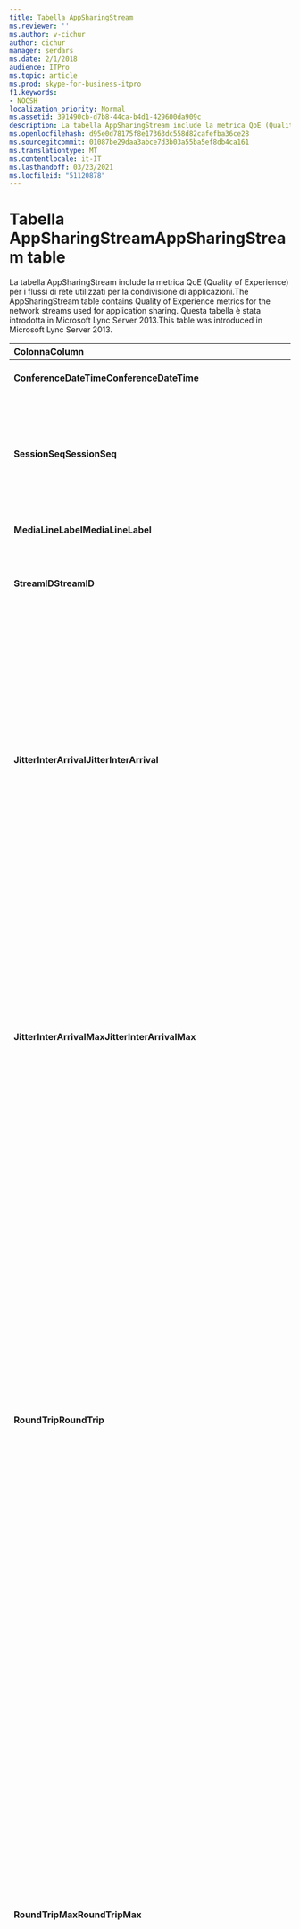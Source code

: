 ```yaml
---
title: Tabella AppSharingStream
ms.reviewer: ''
ms.author: v-cichur
author: cichur
manager: serdars
ms.date: 2/1/2018
audience: ITPro
ms.topic: article
ms.prod: skype-for-business-itpro
f1.keywords:
- NOCSH
localization_priority: Normal
ms.assetid: 391490cb-d7b8-44ca-b4d1-429600da909c
description: La tabella AppSharingStream include la metrica QoE (Quality of Experience) per i flussi di rete utilizzati per la condivisione di applicazioni. Questa tabella è stata introdotta in Microsoft Lync Server 2013.
ms.openlocfilehash: d95e0d78175f8e17363dc558d82cafefba36ce28
ms.sourcegitcommit: 01087be29daa3abce7d3b03a55ba5ef8db4ca161
ms.translationtype: MT
ms.contentlocale: it-IT
ms.lasthandoff: 03/23/2021
ms.locfileid: "51120878"
---
```

# <a name="appsharingstream-table"></a><span data-ttu-id="2c708-104">Tabella AppSharingStream</span><span class="sxs-lookup"><span data-stu-id="2c708-104">AppSharingStream table</span></span>
 
<span data-ttu-id="2c708-105">La tabella AppSharingStream include la metrica QoE (Quality of Experience) per i flussi di rete utilizzati per la condivisione di applicazioni.</span><span class="sxs-lookup"><span data-stu-id="2c708-105">The AppSharingStream table contains Quality of Experience metrics for the network streams used for application sharing.</span></span> <span data-ttu-id="2c708-106">Questa tabella è stata introdotta in Microsoft Lync Server 2013.</span><span class="sxs-lookup"><span data-stu-id="2c708-106">This table was introduced in Microsoft Lync Server 2013.</span></span>
  
|<span data-ttu-id="2c708-107">**Colonna**</span><span class="sxs-lookup"><span data-stu-id="2c708-107">**Column**</span></span>|<span data-ttu-id="2c708-108">**Tipo di dati**</span><span class="sxs-lookup"><span data-stu-id="2c708-108">**Data Type**</span></span>|<span data-ttu-id="2c708-109">**Chiave/indice**</span><span class="sxs-lookup"><span data-stu-id="2c708-109">**Key/Index**</span></span>|<span data-ttu-id="2c708-110">**Dettagli**</span><span class="sxs-lookup"><span data-stu-id="2c708-110">**Details**</span></span>|
|:-----|:-----|:-----|:-----|
|<span data-ttu-id="2c708-111">**ConferenceDateTime**</span><span class="sxs-lookup"><span data-stu-id="2c708-111">**ConferenceDateTime**</span></span> <br/> |<span data-ttu-id="2c708-112">dateTime</span><span class="sxs-lookup"><span data-stu-id="2c708-112">dateTime</span></span>  <br/> |<span data-ttu-id="2c708-113">Primaria/o, esterna/o</span><span class="sxs-lookup"><span data-stu-id="2c708-113">Primary, Foreign</span></span>  <br/> |<span data-ttu-id="2c708-114">Data e ora di avvio della sessione.</span><span class="sxs-lookup"><span data-stu-id="2c708-114">Date and time that the session started.</span></span>  <br/> |
|<span data-ttu-id="2c708-115">**SessionSeq**</span><span class="sxs-lookup"><span data-stu-id="2c708-115">**SessionSeq**</span></span> <br/> |<span data-ttu-id="2c708-116">int</span><span class="sxs-lookup"><span data-stu-id="2c708-116">int</span></span>  <br/> |<span data-ttu-id="2c708-117">Primaria/o, esterna/o</span><span class="sxs-lookup"><span data-stu-id="2c708-117">Primary, Foreign</span></span>  <br/> |<span data-ttu-id="2c708-118">Identificatore sequenziale utilizzato per distinguere tra loro sessioni avviate nella stessa data alla stessa ora.</span><span class="sxs-lookup"><span data-stu-id="2c708-118">Sequential identifier used to distinguish between sessions that started on the same date and at the same time.</span></span>  <br/> |
|<span data-ttu-id="2c708-119">**MediaLineLabel**</span><span class="sxs-lookup"><span data-stu-id="2c708-119">**MediaLineLabel**</span></span> <br/> |<span data-ttu-id="2c708-120">tinyint</span><span class="sxs-lookup"><span data-stu-id="2c708-120">tinyint</span></span>  <br/> |<span data-ttu-id="2c708-121">Primaria, esterna</span><span class="sxs-lookup"><span data-stu-id="2c708-121">Primary, Foreign</span></span>  <br/> | <span data-ttu-id="2c708-122">Vedi [MediaLine Table.](./medialine-0.md)</span><span class="sxs-lookup"><span data-stu-id="2c708-122">See [MediaLine Table](./medialine-0.md).</span></span> <br/> |
|<span data-ttu-id="2c708-123">**StreamID**</span><span class="sxs-lookup"><span data-stu-id="2c708-123">**StreamID**</span></span> <br/> |<span data-ttu-id="2c708-124">int</span><span class="sxs-lookup"><span data-stu-id="2c708-124">int</span></span>  <br/> |<span data-ttu-id="2c708-125">Principale</span><span class="sxs-lookup"><span data-stu-id="2c708-125">Primary</span></span>  <br/> |<span data-ttu-id="2c708-126">Identificatore univoco del flusso di condivisione di applicazioni.</span><span class="sxs-lookup"><span data-stu-id="2c708-126">Unique identifier of the application sharing stream.</span></span>  <br/> |
|<span data-ttu-id="2c708-127">**JitterInterArrival**</span><span class="sxs-lookup"><span data-stu-id="2c708-127">**JitterInterArrival**</span></span> <br/> |<span data-ttu-id="2c708-128">int</span><span class="sxs-lookup"><span data-stu-id="2c708-128">int</span></span>  <br/> ||<span data-ttu-id="2c708-p103">Instabilità media rilevata tra gli arrivi dei pacchetti RTP (Real-Time Transport Protocol). L'instabilità è un indice della qualità di una chiamata. Valori di instabilità elevati sono generalmente dovuti a congestione o overload di un server di contenuti multimediali e comportano distorsione o perdita di audio.</span><span class="sxs-lookup"><span data-stu-id="2c708-p103">Average jitter detected between RTP packet arrivals. (Jitter is a measure of the "shakiness" of a call.) High jitter values are typically caused by congestion or an overloaded media server, and result in distorted or lost audio.</span></span>  <br/> |
|<span data-ttu-id="2c708-131">**JitterInterArrivalMax**</span><span class="sxs-lookup"><span data-stu-id="2c708-131">**JitterInterArrivalMax**</span></span> <br/> |<span data-ttu-id="2c708-132">int</span><span class="sxs-lookup"><span data-stu-id="2c708-132">int</span></span>  <br/> ||<span data-ttu-id="2c708-p104">Instabilità massima rilevata tra gli arrivi dei pacchetti RTP (l'instabilità è un indice della qualità di una chiamata). Valori di instabilità elevati sono generalmente dovuti a congestione o overload di un server di contenuti multimediali e comportano distorsione o perdita di audio.</span><span class="sxs-lookup"><span data-stu-id="2c708-p104">Maximum jitter detected between RTP packet arrivals. (Jitter is a measure of the "shakiness" of a call.) High jitter values are typically caused by congestion or an overloaded media server, and result in distorted or lost audio.</span></span>  <br/> |
|<span data-ttu-id="2c708-135">**RoundTrip**</span><span class="sxs-lookup"><span data-stu-id="2c708-135">**RoundTrip**</span></span> <br/> |<span data-ttu-id="2c708-136">int</span><span class="sxs-lookup"><span data-stu-id="2c708-136">int</span></span>  <br/> ||<span data-ttu-id="2c708-p105">Quantità media di tempo (in millisecondi) necessaria per il trasferimento di andata e ritorno di un pacchetto RTP da un endpoint all'altro. Un tempo di roundtrip di 200 millisecondi o inferiore viene considerato di qualità accettabile.</span><span class="sxs-lookup"><span data-stu-id="2c708-p105">Average amount of (in milliseconds) required for a Real-Time Transport Protocol packet to travel to another endpoint and then back. Round-trip times of 200 milliseconds or less are considered of acceptable quality.</span></span>  <br/> <span data-ttu-id="2c708-p106">Valori di tempo di roundtrip elevati possono essere dovuti a routing delle chiamate internazionali, errata configurazione del routing o overload di un server di contenuti multimediali e comportano difficoltà nelle conversazioni audio bidirezionali in tempo reale.</span><span class="sxs-lookup"><span data-stu-id="2c708-p106">High round-trip values can be caused by international call routing; a routing misconfiguration; or an overloaded media server. High round-trip times result in difficulties with two-way, real-time audio conversations.</span></span>  <br/> |
|<span data-ttu-id="2c708-141">**RoundTripMax**</span><span class="sxs-lookup"><span data-stu-id="2c708-141">**RoundTripMax**</span></span> <br/> |<span data-ttu-id="2c708-142">int</span><span class="sxs-lookup"><span data-stu-id="2c708-142">int</span></span>  <br/> ||<span data-ttu-id="2c708-p107">Quantità massima di tempo (in millisecondi) necessaria per il trasferimento di andata e ritorno di un pacchetto RTP da un endpoint all'altro. Un tempo di roundtrip di 200 millisecondi o inferiore viene considerato di qualità accettabile.</span><span class="sxs-lookup"><span data-stu-id="2c708-p107">Maximum amount of (in milliseconds) required for a Real-Time Transport Protocol packet to travel to another endpoint and then back. Round-trip times of 200 milliseconds or less are considered of acceptable quality.</span></span>  <br/> <span data-ttu-id="2c708-p108">Valori di tempo di roundtrip elevati possono essere dovuti a routing delle chiamate internazionali, errata configurazione del routing o overload di un server di contenuti multimediali e comportano difficoltà nelle conversazioni audio bidirezionali in tempo reale.</span><span class="sxs-lookup"><span data-stu-id="2c708-p108">High round-trip values can be caused by international call routing; a routing misconfiguration; or an overloaded media server. High round-trip times result in difficulties with two-way, real-time audio conversations.</span></span>  <br/> |
|<span data-ttu-id="2c708-147">**PacketLossRate**</span><span class="sxs-lookup"><span data-stu-id="2c708-147">**PacketLossRate**</span></span> <br/> |<span data-ttu-id="2c708-148">float</span><span class="sxs-lookup"><span data-stu-id="2c708-148">float</span></span>  <br/> ||<span data-ttu-id="2c708-p109">Frequenza media di perdita di pacchetti RTP. La perdita di pacchetti si verifica quando i pacchetti RTP, ovvero un protocollo utilizzato per la trasmissione di audio e video su Internet, non raggiungono la destinazione. Valori di perdita elevati sono generalmente dovuti a congestione, larghezza di banda insufficiente, congestione/interferenze wireless o overload di un server di contenuti multimediali e comportano distorsione o perdita di audio.</span><span class="sxs-lookup"><span data-stu-id="2c708-p109">Average rate of Real-Time Transport Protocol (RTP) packet loss. (Packet loss occurs when RTP packets, a protocol used for transmitting audio and video across the Internet, failed to reach their destination.) High loss rates are generally caused by congestion; lack of bandwidth; wireless congestion or interference; or an overloaded media server. Packet loss typically results in distorted or lost audio.</span></span>  <br/> |
|<span data-ttu-id="2c708-152">**PacketLossRateMax**</span><span class="sxs-lookup"><span data-stu-id="2c708-152">**PacketLossRateMax**</span></span> <br/> |<span data-ttu-id="2c708-153">float</span><span class="sxs-lookup"><span data-stu-id="2c708-153">float</span></span>  <br/> ||<span data-ttu-id="2c708-p110">Frequenza massima di perdita di pacchetti RTP. La perdita di pacchetti si verifica quando i pacchetti RTP, ovvero un protocollo utilizzato per la trasmissione audio e video su Internet, non riescono a raggiungere la destinazione. Frequenze di perdita elevate sono generalmente dovute a congestione, larghezza di banda insufficiente, interferenze o congestione della rete wireless o overload di un server di contenuti multimediali e comportano distorsione o perdita di audio.</span><span class="sxs-lookup"><span data-stu-id="2c708-p110">Maximum rate of Real-Time Transport Protocol (RTP) packet loss. (Packet loss occurs when RTP packets, a protocol used for transmitting audio and video across the Internet, failed to reach their destination.) High loss rates are generally caused by congestion; lack of bandwidth; wireless congestion or interference; or an overloaded media server. Packet loss typically results in distorted or lost audio.</span></span>  <br/> |
|<span data-ttu-id="2c708-157">**PacketUtilization**</span><span class="sxs-lookup"><span data-stu-id="2c708-157">**PacketUtilization**</span></span> <br/> |<span data-ttu-id="2c708-158">int</span><span class="sxs-lookup"><span data-stu-id="2c708-158">int</span></span>  <br/> ||<span data-ttu-id="2c708-159">Numero di pacchetti inviati.</span><span class="sxs-lookup"><span data-stu-id="2c708-159">Number of packets sent.</span></span>  <br/> |
|<span data-ttu-id="2c708-160">**BandwidthEst**</span><span class="sxs-lookup"><span data-stu-id="2c708-160">**BandwidthEst**</span></span> <br/> |<span data-ttu-id="2c708-161">int</span><span class="sxs-lookup"><span data-stu-id="2c708-161">int</span></span>  <br/> ||<span data-ttu-id="2c708-p111">Larghezza di banda unidirezionale stimata disponibile alla fine della sessione. Indicata in bit al secondo.</span><span class="sxs-lookup"><span data-stu-id="2c708-p111">Estimated one-way bandwidth available at the end of the session. Reported in bits per second.</span></span>  <br/> |
|<span data-ttu-id="2c708-164">**AppSharingPayloadDescription**</span><span class="sxs-lookup"><span data-stu-id="2c708-164">**AppSharingPayloadDescription**</span></span> <br/> |<span data-ttu-id="2c708-165">int</span><span class="sxs-lookup"><span data-stu-id="2c708-165">int</span></span>  <br/> ||<span data-ttu-id="2c708-166">Descrizione del payload di condivisione di applicazioni.</span><span class="sxs-lookup"><span data-stu-id="2c708-166">Description of the application sharing payload.</span></span>  <br/> |
|<span data-ttu-id="2c708-167">**RelativeOneWayTotal**</span><span class="sxs-lookup"><span data-stu-id="2c708-167">**RelativeOneWayTotal**</span></span> <br/> |<span data-ttu-id="2c708-168">float</span><span class="sxs-lookup"><span data-stu-id="2c708-168">float</span></span>  <br/> ||<span data-ttu-id="2c708-p112">Quantità complessiva di latenza unidirezionale. La latenza unidirezionale relativa misura il ritardo tra il client e il server.</span><span class="sxs-lookup"><span data-stu-id="2c708-p112">Total amount of one-way latency. Relative one-way latency measures the delay between the client and the server.</span></span>  <br/> |
|<span data-ttu-id="2c708-171">**RelativeOneWayAverage**</span><span class="sxs-lookup"><span data-stu-id="2c708-171">**RelativeOneWayAverage**</span></span> <br/> |<span data-ttu-id="2c708-172">float</span><span class="sxs-lookup"><span data-stu-id="2c708-172">float</span></span>  <br/> ||<span data-ttu-id="2c708-p113">Quantità complessiva di latenza unidirezionale. La latenza unidirezionale relativa misura il ritardo tra il client e il server.</span><span class="sxs-lookup"><span data-stu-id="2c708-p113">Average amount of one-way latency. Relative one-way latency measures the delay between the client and the server.</span></span>  <br/> |
|<span data-ttu-id="2c708-175">**RelativeOneWayMax**</span><span class="sxs-lookup"><span data-stu-id="2c708-175">**RelativeOneWayMax**</span></span> <br/> |<span data-ttu-id="2c708-176">float</span><span class="sxs-lookup"><span data-stu-id="2c708-176">float</span></span>  <br/> ||<span data-ttu-id="2c708-p114">Quantità massima di latenza unidirezionale. La latenza unidirezionale relativa misura il ritardo tra il client e il server.</span><span class="sxs-lookup"><span data-stu-id="2c708-p114">Maximum amount of one-way latency. Relative one-way latency measures the delay between the client and the server.</span></span>  <br/> |
|<span data-ttu-id="2c708-179">**RelativeOneWayBurstOccurrences**</span><span class="sxs-lookup"><span data-stu-id="2c708-179">**RelativeOneWayBurstOccurrences**</span></span> <br/> |<span data-ttu-id="2c708-180">int</span><span class="sxs-lookup"><span data-stu-id="2c708-180">int</span></span>  <br/> ||<span data-ttu-id="2c708-181">Occorrenze burst unidirezionali totali.</span><span class="sxs-lookup"><span data-stu-id="2c708-181">Total one-way burst occurrences.</span></span> <span data-ttu-id="2c708-182">Una trasmissione "bursty" è una trasmissione in cui i dati sfociano in burst imprevedibili anziché in un flusso costante.</span><span class="sxs-lookup"><span data-stu-id="2c708-182">A "bursty" transmission is a transmission where data flows in unpredictable bursts as opposed to a steady stream.</span></span> <span data-ttu-id="2c708-183">Questa metrica misura il flusso di dati tra il client e il server.</span><span class="sxs-lookup"><span data-stu-id="2c708-183">This metric measures data flow between the client and the server.</span></span>  <br/> |
|<span data-ttu-id="2c708-184">**RelativeOneWayBurstDensity**</span><span class="sxs-lookup"><span data-stu-id="2c708-184">**RelativeOneWayBurstDensity**</span></span> <br/> |<span data-ttu-id="2c708-185">float</span><span class="sxs-lookup"><span data-stu-id="2c708-185">float</span></span>  <br/> ||<span data-ttu-id="2c708-186">Densità burst unidirezionale totale.</span><span class="sxs-lookup"><span data-stu-id="2c708-186">Total one-way burst density.</span></span> <span data-ttu-id="2c708-187">Una trasmissione "bursty" è una trasmissione in cui i dati sfociano in burst imprevedibili anziché in un flusso costante.</span><span class="sxs-lookup"><span data-stu-id="2c708-187">A "bursty" transmission is a transmission where data flows in unpredictable bursts as opposed to a steady stream.</span></span> <span data-ttu-id="2c708-188">Questa metrica misura il flusso di dati tra il client e il server.</span><span class="sxs-lookup"><span data-stu-id="2c708-188">This metric measures data flow between the client and the server.</span></span>  <br/> |
|<span data-ttu-id="2c708-189">**RelativeOneWayBurstDuration**</span><span class="sxs-lookup"><span data-stu-id="2c708-189">**RelativeOneWayBurstDuration**</span></span> <br/> |<span data-ttu-id="2c708-190">float</span><span class="sxs-lookup"><span data-stu-id="2c708-190">float</span></span>  <br/> ||<span data-ttu-id="2c708-191">Durata burst unidirezionale totale.</span><span class="sxs-lookup"><span data-stu-id="2c708-191">Total one-way burst duration.</span></span> <span data-ttu-id="2c708-192">Una trasmissione "bursty" è una trasmissione in cui i dati sfociano in burst imprevedibili anziché in un flusso costante.</span><span class="sxs-lookup"><span data-stu-id="2c708-192">A "bursty" transmission is a transmission where data flows in unpredictable bursts as opposed to a steady stream.</span></span> <span data-ttu-id="2c708-193">Questa metrica misura il flusso di dati tra il client e il server.</span><span class="sxs-lookup"><span data-stu-id="2c708-193">This metric measures data flow between the client and the server.</span></span>  <br/> |
|<span data-ttu-id="2c708-194">**RelativeOneWayGapOccurrences**</span><span class="sxs-lookup"><span data-stu-id="2c708-194">**RelativeOneWayGapOccurrences**</span></span> <br/> |<span data-ttu-id="2c708-195">int</span><span class="sxs-lookup"><span data-stu-id="2c708-195">int</span></span>  <br/> ||<span data-ttu-id="2c708-196">Occorrenze gap unidirezionali totali.</span><span class="sxs-lookup"><span data-stu-id="2c708-196">Total one-way gap occurrences.</span></span> <span data-ttu-id="2c708-197">Una trasmissione "bursty" è una trasmissione in cui i dati sfociano in burst imprevedibili anziché in un flusso costante. le lacune indicano ritardi tra questi burst.</span><span class="sxs-lookup"><span data-stu-id="2c708-197">A "bursty" transmission is a transmission where data flows in unpredictable bursts as opposed to a steady stream; gaps indicate delays between these bursts.</span></span> <span data-ttu-id="2c708-198">Questa metrica misura il flusso di dati tra il client e il server.</span><span class="sxs-lookup"><span data-stu-id="2c708-198">This metric measures data flow between the client and the server.</span></span>  <br/> |
|<span data-ttu-id="2c708-199">**RelativeOneWayGapDensity**</span><span class="sxs-lookup"><span data-stu-id="2c708-199">**RelativeOneWayGapDensity**</span></span> <br/> |<span data-ttu-id="2c708-200">float</span><span class="sxs-lookup"><span data-stu-id="2c708-200">float</span></span>  <br/> ||<span data-ttu-id="2c708-201">Densità di gap unidirezionale totale.</span><span class="sxs-lookup"><span data-stu-id="2c708-201">Total one-way gap density.</span></span> <span data-ttu-id="2c708-202">Una trasmissione "bursty" è una trasmissione in cui i dati sfociano in burst imprevedibili anziché in un flusso costante. le lacune indicano ritardi tra questi burst.</span><span class="sxs-lookup"><span data-stu-id="2c708-202">A "bursty" transmission is a transmission where data flows in unpredictable bursts as opposed to a steady stream; gaps indicate delays between these bursts.</span></span> <span data-ttu-id="2c708-203">Questa metrica misura il flusso di dati tra il client e il server.</span><span class="sxs-lookup"><span data-stu-id="2c708-203">This metric measures data flow between the client and the server.</span></span>  <br/> |
|<span data-ttu-id="2c708-204">**RelativeOneWayGapDuration**</span><span class="sxs-lookup"><span data-stu-id="2c708-204">**RelativeOneWayGapDuration**</span></span> <br/> |<span data-ttu-id="2c708-205">float</span><span class="sxs-lookup"><span data-stu-id="2c708-205">float</span></span>  <br/> ||<span data-ttu-id="2c708-206">Durata del gap unidirezionale totale.</span><span class="sxs-lookup"><span data-stu-id="2c708-206">Total one-way gap duration.</span></span> <span data-ttu-id="2c708-207">Una trasmissione "bursty" è una trasmissione in cui i dati sfociano in burst imprevedibili anziché in un flusso costante. le lacune indicano ritardi tra questi burst.</span><span class="sxs-lookup"><span data-stu-id="2c708-207">A "bursty" transmission is a transmission where data flows in unpredictable bursts as opposed to a steady stream; gaps indicate delays between these bursts.</span></span> <span data-ttu-id="2c708-208">Questa metrica misura il flusso di dati tra il client e il server.</span><span class="sxs-lookup"><span data-stu-id="2c708-208">This metric measures data flow between the client and the server.</span></span>  <br/> |
|<span data-ttu-id="2c708-209">**ApplicationSharingType**</span><span class="sxs-lookup"><span data-stu-id="2c708-209">**ApplicationSharingType**</span></span> <br/> |<span data-ttu-id="2c708-210">varChar(256)</span><span class="sxs-lookup"><span data-stu-id="2c708-210">varChar(256)</span></span>  <br/> ||<span data-ttu-id="2c708-211">Ruolo applicazione (condivisore o visualizzatore) e tipo di contenuto.</span><span class="sxs-lookup"><span data-stu-id="2c708-211">Application role (Sharer or Viewer) and content type.</span></span>  <br/> |
|<span data-ttu-id="2c708-212">**RDPTileProcessingLatencyTotal**</span><span class="sxs-lookup"><span data-stu-id="2c708-212">**RDPTileProcessingLatencyTotal**</span></span> <br/> |<span data-ttu-id="2c708-213">float</span><span class="sxs-lookup"><span data-stu-id="2c708-213">float</span></span>  <br/> ||<span data-ttu-id="2c708-p121">Tempo totale di elaborazione per le sezioni RDP (Remote Desktop Protocol). Un valore superiore corrisponde a un ritardo maggiore nell'esperienza di visualizzazione.</span><span class="sxs-lookup"><span data-stu-id="2c708-p121">Total processing time for remote desktop protocol (RDP) tiles. A higher total equates to a longer delay in the viewing experience.</span></span>  <br/> |
|<span data-ttu-id="2c708-216">**RDPTileProcessingLatencyAverage**</span><span class="sxs-lookup"><span data-stu-id="2c708-216">**RDPTileProcessingLatencyAverage**</span></span> <br/> |<span data-ttu-id="2c708-217">float</span><span class="sxs-lookup"><span data-stu-id="2c708-217">float</span></span>  <br/> ||<span data-ttu-id="2c708-p122">Tempo medio di elaborazione per le sezioni RDP. Un valore superiore corrisponde a un ritardo maggiore nell'esperienza di visualizzazione.</span><span class="sxs-lookup"><span data-stu-id="2c708-p122">Average processing time for remote desktop protocol (RDP) tiles. A higher total equates to a longer delay in the viewing experience.</span></span>  <br/> |
|<span data-ttu-id="2c708-220">**RDPTileProcessingLatencyMax**</span><span class="sxs-lookup"><span data-stu-id="2c708-220">**RDPTileProcessingLatencyMax**</span></span> <br/> |<span data-ttu-id="2c708-221">float</span><span class="sxs-lookup"><span data-stu-id="2c708-221">float</span></span>  <br/> ||<span data-ttu-id="2c708-p123">Tempo massimo di elaborazione per le sezioni RDP. Un valore superiore corrisponde a un ritardo maggiore nell'esperienza di visualizzazione.</span><span class="sxs-lookup"><span data-stu-id="2c708-p123">Maximum processing time for remote desktop protocol (RDP) tiles. A higher total equates to a longer delay in the viewing experience.</span></span>  <br/> |
|<span data-ttu-id="2c708-224">**RDPTileProcessingLatencyBurstOccurrences**</span><span class="sxs-lookup"><span data-stu-id="2c708-224">**RDPTileProcessingLatencyBurstOccurrences**</span></span> <br/> |<span data-ttu-id="2c708-225">int</span><span class="sxs-lookup"><span data-stu-id="2c708-225">int</span></span>  <br/> ||<span data-ttu-id="2c708-226">Occorrenze burst nel tempo di elaborazione per le sezioni RDP.</span><span class="sxs-lookup"><span data-stu-id="2c708-226">Burst occurrences in the processing time for remote desktop protocol (RDP) tiles.</span></span> <span data-ttu-id="2c708-227">Una trasmissione "bursty" è una trasmissione in cui i dati sfociano in burst imprevedibili anziché in un flusso costante.</span><span class="sxs-lookup"><span data-stu-id="2c708-227">A "bursty" transmission is a transmission where data flows in unpredictable bursts as opposed to a steady stream.</span></span>  <br/> |
|<span data-ttu-id="2c708-228">**RDPTileProcessingLatencyBurstDensity**</span><span class="sxs-lookup"><span data-stu-id="2c708-228">**RDPTileProcessingLatencyBurstDensity**</span></span> <br/> |<span data-ttu-id="2c708-229">float</span><span class="sxs-lookup"><span data-stu-id="2c708-229">float</span></span>  <br/> ||<span data-ttu-id="2c708-230">Densità burst nel tempo di elaborazione per le sezioni RDP.</span><span class="sxs-lookup"><span data-stu-id="2c708-230">Burst density in the processing time for remote desktop protocol (RDP) tiles.</span></span> <span data-ttu-id="2c708-231">Una trasmissione "bursty" è una trasmissione in cui i dati sfociano in burst imprevedibili anziché in un flusso costante.</span><span class="sxs-lookup"><span data-stu-id="2c708-231">A "bursty" transmission is a transmission where data flows in unpredictable bursts as opposed to a steady stream.</span></span>  <br/> |
|<span data-ttu-id="2c708-232">**RDPTileProcessingLatencyBurstDuration**</span><span class="sxs-lookup"><span data-stu-id="2c708-232">**RDPTileProcessingLatencyBurstDuration**</span></span> <br/> |<span data-ttu-id="2c708-233">float</span><span class="sxs-lookup"><span data-stu-id="2c708-233">float</span></span>  <br/> ||<span data-ttu-id="2c708-234">Durata burst nel tempo di elaborazione per le sezioni RDP.</span><span class="sxs-lookup"><span data-stu-id="2c708-234">Burst duration in the processing time for remote desktop protocol (RDP) tiles.</span></span> <span data-ttu-id="2c708-235">Una trasmissione "bursty" è una trasmissione in cui i dati sfociano in burst imprevedibili anziché in un flusso costante.</span><span class="sxs-lookup"><span data-stu-id="2c708-235">A "bursty" transmission is a transmission where data flows in unpredictable bursts as opposed to a steady stream.</span></span>  <br/> |
|<span data-ttu-id="2c708-236">**RDPTileProcessingLatencyGapOccurrences**</span><span class="sxs-lookup"><span data-stu-id="2c708-236">**RDPTileProcessingLatencyGapOccurrences**</span></span> <br/> |<span data-ttu-id="2c708-237">int</span><span class="sxs-lookup"><span data-stu-id="2c708-237">int</span></span>  <br/> ||<span data-ttu-id="2c708-238">Occorrenze gap nel tempo di elaborazione per le sezioni RDP.</span><span class="sxs-lookup"><span data-stu-id="2c708-238">Gap occurrences in the processing time for remote desktop protocol (RDP) tiles.</span></span>  <br/> |
|<span data-ttu-id="2c708-239">**RDPTileProcessingLatencyGapDensity**</span><span class="sxs-lookup"><span data-stu-id="2c708-239">**RDPTileProcessingLatencyGapDensity**</span></span> <br/> |<span data-ttu-id="2c708-240">float</span><span class="sxs-lookup"><span data-stu-id="2c708-240">float</span></span>  <br/> ||<span data-ttu-id="2c708-p127">Densità gap nel tempo di elaborazione per le sezioni RDP. Una densità gap bassa corrisponde a un'esperienza di visualizzazione migliore.</span><span class="sxs-lookup"><span data-stu-id="2c708-p127">Gap density in the processing time for remote desktop protocol (RDP) tiles. Low gap density equates to a better viewing experience.</span></span>  <br/> |
|<span data-ttu-id="2c708-243">**RDPTileProcessingLatencyGapDuration**</span><span class="sxs-lookup"><span data-stu-id="2c708-243">**RDPTileProcessingLatencyGapDuration**</span></span> <br/> |<span data-ttu-id="2c708-244">float</span><span class="sxs-lookup"><span data-stu-id="2c708-244">float</span></span>  <br/> ||<span data-ttu-id="2c708-p128">Durata gap nel tempo di elaborazione per le sezioni RDP. Durate gap basse corrispondono a un'esperienza di visualizzazione migliore.</span><span class="sxs-lookup"><span data-stu-id="2c708-p128">Gap duration in the processing time for remote desktop protocol (RDP) tiles. Short gap durations equate to a better viewing experience.</span></span>  <br/> |
|<span data-ttu-id="2c708-247">**CaptureTileRateTotal**</span><span class="sxs-lookup"><span data-stu-id="2c708-247">**CaptureTileRateTotal**</span></span> <br/> |<span data-ttu-id="2c708-248">float</span><span class="sxs-lookup"><span data-stu-id="2c708-248">float</span></span>  <br/> ||<span data-ttu-id="2c708-249">Frequenza totale di sezioni acquisite (sezioni al secondo).</span><span class="sxs-lookup"><span data-stu-id="2c708-249">Total rate of captured tiles (in tiles per second).</span></span>  <br/> |
|<span data-ttu-id="2c708-250">**CaptureTileRateAverage**</span><span class="sxs-lookup"><span data-stu-id="2c708-250">**CaptureTileRateAverage**</span></span> <br/> |<span data-ttu-id="2c708-251">float</span><span class="sxs-lookup"><span data-stu-id="2c708-251">float</span></span>  <br/> ||<span data-ttu-id="2c708-252">Frequenza media di sezioni acquisite (sezioni al secondo).</span><span class="sxs-lookup"><span data-stu-id="2c708-252">Average rate of captured tiles (in tiles per second).</span></span>  <br/> |
|<span data-ttu-id="2c708-253">**CaptureTileRateMax**</span><span class="sxs-lookup"><span data-stu-id="2c708-253">**CaptureTileRateMax**</span></span> <br/> |<span data-ttu-id="2c708-254">float</span><span class="sxs-lookup"><span data-stu-id="2c708-254">float</span></span>  <br/> ||<span data-ttu-id="2c708-255">Frequenza massima di sezioni acquisite (sezioni al secondo).</span><span class="sxs-lookup"><span data-stu-id="2c708-255">Maximum rate of captured tiles (in tiles per second).</span></span>  <br/> |
|<span data-ttu-id="2c708-256">**CaptureTileRateBurstOccurrences**</span><span class="sxs-lookup"><span data-stu-id="2c708-256">**CaptureTileRateBurstOccurrences**</span></span> <br/> |<span data-ttu-id="2c708-257">in t</span><span class="sxs-lookup"><span data-stu-id="2c708-257">in t</span></span>  <br/> ||<span data-ttu-id="2c708-258">Occorrenze burst nella frequenza di sezioni acquisite (sezioni al secondo).</span><span class="sxs-lookup"><span data-stu-id="2c708-258">Burst occurrences in the rate of captured tiles (in tiles per second).</span></span>  <br/> |
|<span data-ttu-id="2c708-259">**CaptureTileRateBurstDensity**</span><span class="sxs-lookup"><span data-stu-id="2c708-259">**CaptureTileRateBurstDensity**</span></span> <br/> |<span data-ttu-id="2c708-260">float</span><span class="sxs-lookup"><span data-stu-id="2c708-260">float</span></span>  <br/> ||<span data-ttu-id="2c708-261">Densità burst nella frequenza di sezioni acquisite (sezioni al secondo).</span><span class="sxs-lookup"><span data-stu-id="2c708-261">Burst density in the rate of captured tiles (in tiles per second).</span></span>  <br/> |
|<span data-ttu-id="2c708-262">**CaptureTileRateBurstDuration**</span><span class="sxs-lookup"><span data-stu-id="2c708-262">**CaptureTileRateBurstDuration**</span></span> <br/> |<span data-ttu-id="2c708-263">float</span><span class="sxs-lookup"><span data-stu-id="2c708-263">float</span></span>  <br/> ||<span data-ttu-id="2c708-264">Durata burst nella frequenza di sezioni acquisite (sezioni al secondo).</span><span class="sxs-lookup"><span data-stu-id="2c708-264">Burst duration in the rate of captured tiles (in tiles per second).</span></span>  <br/> |
|<span data-ttu-id="2c708-265">**CaptureTileRateGapOccurrences**</span><span class="sxs-lookup"><span data-stu-id="2c708-265">**CaptureTileRateGapOccurrences**</span></span> <br/> |<span data-ttu-id="2c708-266">int</span><span class="sxs-lookup"><span data-stu-id="2c708-266">int</span></span>  <br/> ||<span data-ttu-id="2c708-267">Occorrenze gap nella frequenza di sezioni acquisite (sezioni al secondo).</span><span class="sxs-lookup"><span data-stu-id="2c708-267">Gap occurrences in the rate of captured tiles (in tiles per second).</span></span>  <br/> |
|<span data-ttu-id="2c708-268">**CaptureTileRateGapDensity**</span><span class="sxs-lookup"><span data-stu-id="2c708-268">**CaptureTileRateGapDensity**</span></span> <br/> |<span data-ttu-id="2c708-269">float</span><span class="sxs-lookup"><span data-stu-id="2c708-269">float</span></span>  <br/> ||<span data-ttu-id="2c708-270">Densità gap nella frequenza di sezioni acquisite (sezioni al secondo).</span><span class="sxs-lookup"><span data-stu-id="2c708-270">Gap density in the rate of captured tiles (in tiles per second).</span></span>  <br/> |
|<span data-ttu-id="2c708-271">**CaptureTileRateGapDuration**</span><span class="sxs-lookup"><span data-stu-id="2c708-271">**CaptureTileRateGapDuration**</span></span> <br/> |<span data-ttu-id="2c708-272">float</span><span class="sxs-lookup"><span data-stu-id="2c708-272">float</span></span>  <br/> ||<span data-ttu-id="2c708-273">Durata gap nella frequenza di sezioni acquisite (sezioni al secondo).</span><span class="sxs-lookup"><span data-stu-id="2c708-273">Gap duration in the rate of captured tiles (in tiles per second).</span></span>  <br/> |
|<span data-ttu-id="2c708-274">**SpoiledTilePercentTotal**</span><span class="sxs-lookup"><span data-stu-id="2c708-274">**SpoiledTilePercentTotal**</span></span> <br/> |<span data-ttu-id="2c708-275">float</span><span class="sxs-lookup"><span data-stu-id="2c708-275">float</span></span>  <br/> ||<span data-ttu-id="2c708-276">Percentuale totale di contenuto che non ha raggiunto il visualizzatore ma è stato ignorato e sovrascritto da nuovo contenuto.</span><span class="sxs-lookup"><span data-stu-id="2c708-276">Total percentage of the content that did not reach the viewer but was instead discarded and overwritten by fresh content.</span></span>  <br/> |
|<span data-ttu-id="2c708-277">**SpoiledTilePercentAverage**</span><span class="sxs-lookup"><span data-stu-id="2c708-277">**SpoiledTilePercentAverage**</span></span> <br/> |<span data-ttu-id="2c708-278">float</span><span class="sxs-lookup"><span data-stu-id="2c708-278">float</span></span>  <br/> ||<span data-ttu-id="2c708-279">Percentuale media di contenuto che non ha raggiunto il visualizzatore ma è stato ignorato e sovrascritto da nuovo contenuto.</span><span class="sxs-lookup"><span data-stu-id="2c708-279">Average percentage of the content that did not reach the viewer but was instead discarded and overwritten by fresh content.</span></span>  <br/> |
|<span data-ttu-id="2c708-280">**SpoiledTilePercentMax**</span><span class="sxs-lookup"><span data-stu-id="2c708-280">**SpoiledTilePercentMax**</span></span> <br/> |<span data-ttu-id="2c708-281">float</span><span class="sxs-lookup"><span data-stu-id="2c708-281">float</span></span>  <br/> ||<span data-ttu-id="2c708-282">Percentuale massima di contenuto che non ha raggiunto il visualizzatore ma è stato ignorato e sovrascritto da nuovo contenuto.</span><span class="sxs-lookup"><span data-stu-id="2c708-282">Maximum percentage of the content that did not reach the viewer but was instead discarded and overwritten by fresh content.</span></span>  <br/> |
|<span data-ttu-id="2c708-283">**SpoiledTilePercentBurstOccurrences**</span><span class="sxs-lookup"><span data-stu-id="2c708-283">**SpoiledTilePercentBurstOccurrences**</span></span> <br/> |<span data-ttu-id="2c708-284">int</span><span class="sxs-lookup"><span data-stu-id="2c708-284">int</span></span>  <br/> ||<span data-ttu-id="2c708-285">Occorrenze burst per il contenuto che non ha raggiunto il visualizzatore ma è stato ignorato e sovrascritto da nuovo contenuto.</span><span class="sxs-lookup"><span data-stu-id="2c708-285">Burst occurrences for the content that did not reach the viewer but was instead discarded and overwritten by fresh content.</span></span>  <br/> |
|<span data-ttu-id="2c708-286">**SpoiledTilePercentBurstDensity**</span><span class="sxs-lookup"><span data-stu-id="2c708-286">**SpoiledTilePercentBurstDensity**</span></span> <br/> |<span data-ttu-id="2c708-287">float</span><span class="sxs-lookup"><span data-stu-id="2c708-287">float</span></span>  <br/> ||<span data-ttu-id="2c708-288">Densità burst per il contenuto che non ha raggiunto il visualizzatore ma è stato ignorato e sovrascritto da nuovo contenuto.</span><span class="sxs-lookup"><span data-stu-id="2c708-288">Burst density for the content that did not reach the viewer but was instead discarded and overwritten by fresh content.</span></span>  <br/> |
|<span data-ttu-id="2c708-289">**SpoiledTilePercentBurstDuration**</span><span class="sxs-lookup"><span data-stu-id="2c708-289">**SpoiledTilePercentBurstDuration**</span></span> <br/> |<span data-ttu-id="2c708-290">float</span><span class="sxs-lookup"><span data-stu-id="2c708-290">float</span></span>  <br/> ||<span data-ttu-id="2c708-291">Durata burst per il contenuto che non ha raggiunto il visualizzatore ma è stato ignorato e sovrascritto da nuovo contenuto.</span><span class="sxs-lookup"><span data-stu-id="2c708-291">Burst duration for the content that did not reach the viewer but was instead discarded and overwritten by fresh content.</span></span>  <br/> |
|<span data-ttu-id="2c708-292">**SpoiledTilePercentGapOccurrences**</span><span class="sxs-lookup"><span data-stu-id="2c708-292">**SpoiledTilePercentGapOccurrences**</span></span> <br/> |<span data-ttu-id="2c708-293">int</span><span class="sxs-lookup"><span data-stu-id="2c708-293">int</span></span>  <br/> ||<span data-ttu-id="2c708-294">Occorrenze gap per il contenuto che non ha raggiunto il visualizzatore ma è stato ignorato e sovrascritto da nuovo contenuto.</span><span class="sxs-lookup"><span data-stu-id="2c708-294">Gap occurrences for the content that did not reach the viewer but was instead discarded and overwritten by fresh content.</span></span>  <br/> |
|<span data-ttu-id="2c708-295">**SpoiledTilePercentGapDensity**</span><span class="sxs-lookup"><span data-stu-id="2c708-295">**SpoiledTilePercentGapDensity**</span></span> <br/> |<span data-ttu-id="2c708-296">float</span><span class="sxs-lookup"><span data-stu-id="2c708-296">float</span></span>  <br/> ||<span data-ttu-id="2c708-297">Densità gap per il contenuto che non ha raggiunto il visualizzatore ma è stato ignorato e sovrascritto da nuovo contenuto.</span><span class="sxs-lookup"><span data-stu-id="2c708-297">Gap density for the content that did not reach the viewer but was instead discarded and overwritten by fresh content.</span></span>  <br/> |
|<span data-ttu-id="2c708-298">**SpoiledTilePercentGapDuration**</span><span class="sxs-lookup"><span data-stu-id="2c708-298">**SpoiledTilePercentGapDuration**</span></span> <br/> |<span data-ttu-id="2c708-299">float</span><span class="sxs-lookup"><span data-stu-id="2c708-299">float</span></span>  <br/> ||<span data-ttu-id="2c708-300">Durata gap per il contenuto che non ha raggiunto il visualizzatore ma è stato ignorato e sovrascritto da nuovo contenuto.</span><span class="sxs-lookup"><span data-stu-id="2c708-300">Gap duration for the content that did not reach the viewer but was instead discarded and overwritten by fresh content.</span></span>  <br/> |
|<span data-ttu-id="2c708-301">**ScrapingFrameRateTotal**</span><span class="sxs-lookup"><span data-stu-id="2c708-301">**ScrapingFrameRateTotal**</span></span> <br/> |<span data-ttu-id="2c708-302">float</span><span class="sxs-lookup"><span data-stu-id="2c708-302">float</span></span>  <br/> ||<span data-ttu-id="2c708-303">Numero totale di fotogrammi acquisiti mediante scraping dall'origine grafica.</span><span class="sxs-lookup"><span data-stu-id="2c708-303">Total number of frames scraped from the graphics source.</span></span>  <br/> |
|<span data-ttu-id="2c708-304">**ScrapingFrameRateAverage**</span><span class="sxs-lookup"><span data-stu-id="2c708-304">**ScrapingFrameRateAverage**</span></span> <br/> |<span data-ttu-id="2c708-305">float</span><span class="sxs-lookup"><span data-stu-id="2c708-305">float</span></span>  <br/> ||<span data-ttu-id="2c708-306">Numero medio di fotogrammi acquisiti mediante scraping dall'origine grafica.</span><span class="sxs-lookup"><span data-stu-id="2c708-306">Average number of frames scraped from the graphics source.</span></span>  <br/> |
|<span data-ttu-id="2c708-307">**ScrapingFrameRateMax**</span><span class="sxs-lookup"><span data-stu-id="2c708-307">**ScrapingFrameRateMax**</span></span> <br/> |<span data-ttu-id="2c708-308">float</span><span class="sxs-lookup"><span data-stu-id="2c708-308">float</span></span>  <br/> ||<span data-ttu-id="2c708-309">Numero massimo di fotogrammi acquisiti mediante scraping dall'origine grafica.</span><span class="sxs-lookup"><span data-stu-id="2c708-309">Maximum number of frames scraped from the graphics source.</span></span>  <br/> |
|<span data-ttu-id="2c708-310">**ScrapingFrameRateBurstOccurrences**</span><span class="sxs-lookup"><span data-stu-id="2c708-310">**ScrapingFrameRateBurstOccurrences**</span></span> <br/> |<span data-ttu-id="2c708-311">int</span><span class="sxs-lookup"><span data-stu-id="2c708-311">int</span></span>  <br/> ||<span data-ttu-id="2c708-312">Occorrenze burst nei fotogrammi acquisiti mediante scraping dall'origine grafica.</span><span class="sxs-lookup"><span data-stu-id="2c708-312">Burst occurrences in the frames scraped from the graphics source.</span></span>  <br/> |
|<span data-ttu-id="2c708-313">**ScrapingFrameRateBurstDensity**</span><span class="sxs-lookup"><span data-stu-id="2c708-313">**ScrapingFrameRateBurstDensity**</span></span> <br/> |<span data-ttu-id="2c708-314">float</span><span class="sxs-lookup"><span data-stu-id="2c708-314">float</span></span>  <br/> ||<span data-ttu-id="2c708-315">Densità burst nei fotogrammi acquisiti mediante scraping dall'origine grafica.</span><span class="sxs-lookup"><span data-stu-id="2c708-315">Burst density in the frames scraped from the graphics source.</span></span>  <br/> |
|<span data-ttu-id="2c708-316">**ScrapingFrameRateBurstDuration**</span><span class="sxs-lookup"><span data-stu-id="2c708-316">**ScrapingFrameRateBurstDuration**</span></span> <br/> |<span data-ttu-id="2c708-317">float</span><span class="sxs-lookup"><span data-stu-id="2c708-317">float</span></span>  <br/> ||<span data-ttu-id="2c708-318">Durata burst nei fotogrammi acquisiti mediante scraping dall'origine grafica.</span><span class="sxs-lookup"><span data-stu-id="2c708-318">Burst duration in the frames scraped from the graphics source.</span></span>  <br/> |
|<span data-ttu-id="2c708-319">**ScrapingFrameRateGapOccurrences**</span><span class="sxs-lookup"><span data-stu-id="2c708-319">**ScrapingFrameRateGapOccurrences**</span></span> <br/> |<span data-ttu-id="2c708-320">int</span><span class="sxs-lookup"><span data-stu-id="2c708-320">int</span></span>  <br/> ||<span data-ttu-id="2c708-321">Occorrenze gap nei fotogrammi acquisiti mediante scraping dall'origine grafica.</span><span class="sxs-lookup"><span data-stu-id="2c708-321">Gap occurrences in the frames scraped from the graphics source.</span></span>  <br/> |
|<span data-ttu-id="2c708-322">**ScrapingFrameRateGapDensity**</span><span class="sxs-lookup"><span data-stu-id="2c708-322">**ScrapingFrameRateGapDensity**</span></span> <br/> |<span data-ttu-id="2c708-323">float</span><span class="sxs-lookup"><span data-stu-id="2c708-323">float</span></span>  <br/> ||<span data-ttu-id="2c708-324">Densità gap nei fotogrammi acquisiti mediante scraping dall'origine grafica.</span><span class="sxs-lookup"><span data-stu-id="2c708-324">Gap density in the frames scraped from the graphics source.</span></span>  <br/> |
|<span data-ttu-id="2c708-325">**ScrapingFrameRateGapDuration**</span><span class="sxs-lookup"><span data-stu-id="2c708-325">**ScrapingFrameRateGapDuration**</span></span> <br/> |<span data-ttu-id="2c708-326">float</span><span class="sxs-lookup"><span data-stu-id="2c708-326">float</span></span>  <br/> ||<span data-ttu-id="2c708-327">Durata gap nei fotogrammi acquisiti mediante scraping dall'origine grafica.</span><span class="sxs-lookup"><span data-stu-id="2c708-327">Gap duration in the frames scraped from the graphics source.</span></span>  <br/> |
|<span data-ttu-id="2c708-328">**IncomingTileRateTotal**</span><span class="sxs-lookup"><span data-stu-id="2c708-328">**IncomingTileRateTotal**</span></span> <br/> |<span data-ttu-id="2c708-329">float</span><span class="sxs-lookup"><span data-stu-id="2c708-329">float</span></span>  <br/> ||<span data-ttu-id="2c708-330">Frequenza totale fotogrammi in arrivo ricevuti dal visualizzatore.</span><span class="sxs-lookup"><span data-stu-id="2c708-330">Total incoming frame rate as received by the viewer.</span></span>  <br/> |
|<span data-ttu-id="2c708-331">**IncomingTileRateAverage**</span><span class="sxs-lookup"><span data-stu-id="2c708-331">**IncomingTileRateAverage**</span></span> <br/> |<span data-ttu-id="2c708-332">float</span><span class="sxs-lookup"><span data-stu-id="2c708-332">float</span></span>  <br/> ||<span data-ttu-id="2c708-333">Frequenza media fotogrammi in arrivo ricevuti dal visualizzatore.</span><span class="sxs-lookup"><span data-stu-id="2c708-333">Average incoming frame rate as received by the viewer.</span></span>  <br/> |
|<span data-ttu-id="2c708-334">**IncomingTileRateMax**</span><span class="sxs-lookup"><span data-stu-id="2c708-334">**IncomingTileRateMax**</span></span> <br/> |<span data-ttu-id="2c708-335">float</span><span class="sxs-lookup"><span data-stu-id="2c708-335">float</span></span>  <br/> ||<span data-ttu-id="2c708-336">Frequenza massima sezioni in arrivo ricevute dal visualizzatore.</span><span class="sxs-lookup"><span data-stu-id="2c708-336">Maximum incoming tile rate as received by the viewer.</span></span>  <br/> |
|<span data-ttu-id="2c708-337">**IncomingTileRateBurstOccurrences**</span><span class="sxs-lookup"><span data-stu-id="2c708-337">**IncomingTileRateBurstOccurrences**</span></span> <br/> |<span data-ttu-id="2c708-338">int</span><span class="sxs-lookup"><span data-stu-id="2c708-338">int</span></span>  <br/> ||<span data-ttu-id="2c708-339">Occorrenze burst nella frequenza sezioni in arrivo ricevute dal visualizzatore.</span><span class="sxs-lookup"><span data-stu-id="2c708-339">Burst occurrences in the incoming tile rate as received by the viewer.</span></span>  <br/> |
|<span data-ttu-id="2c708-340">**IncomingTileRateBurstDensity**</span><span class="sxs-lookup"><span data-stu-id="2c708-340">**IncomingTileRateBurstDensity**</span></span> <br/> |<span data-ttu-id="2c708-341">float</span><span class="sxs-lookup"><span data-stu-id="2c708-341">float</span></span>  <br/> ||<span data-ttu-id="2c708-342">Densità burst nella frequenza sezioni in arrivo ricevute dal visualizzatore.</span><span class="sxs-lookup"><span data-stu-id="2c708-342">Burst density in the incoming tile rate as received by the viewer.</span></span>  <br/> |
|<span data-ttu-id="2c708-343">**IncomingTileRateBurstDuration**</span><span class="sxs-lookup"><span data-stu-id="2c708-343">**IncomingTileRateBurstDuration**</span></span> <br/> |<span data-ttu-id="2c708-344">float</span><span class="sxs-lookup"><span data-stu-id="2c708-344">float</span></span>  <br/> ||<span data-ttu-id="2c708-345">Durata burst nella frequenza sezioni in arrivo ricevute dal visualizzatore.</span><span class="sxs-lookup"><span data-stu-id="2c708-345">Burst duration in the incoming tile rate as received by the viewer.</span></span>  <br/> |
|<span data-ttu-id="2c708-346">**IncomingTileRateGapOccurrences**</span><span class="sxs-lookup"><span data-stu-id="2c708-346">**IncomingTileRateGapOccurrences**</span></span> <br/> |<span data-ttu-id="2c708-347">int</span><span class="sxs-lookup"><span data-stu-id="2c708-347">int</span></span>  <br/> ||<span data-ttu-id="2c708-348">Occorrenze gap nella frequenza sezioni in arrivo ricevute dal visualizzatore.</span><span class="sxs-lookup"><span data-stu-id="2c708-348">Gap occurrences in the incoming tile rate as received by the viewer.</span></span>  <br/> |
|<span data-ttu-id="2c708-349">**IncomingTileRateGapDensity**</span><span class="sxs-lookup"><span data-stu-id="2c708-349">**IncomingTileRateGapDensity**</span></span> <br/> |<span data-ttu-id="2c708-350">float</span><span class="sxs-lookup"><span data-stu-id="2c708-350">float</span></span>  <br/> ||<span data-ttu-id="2c708-351">Densità gap nella frequenza sezioni in arrivo ricevute dal visualizzatore.</span><span class="sxs-lookup"><span data-stu-id="2c708-351">Gap density in the incoming tile rate as received by the viewer.</span></span>  <br/> |
|<span data-ttu-id="2c708-352">**IncomingTileRateGapDuration**</span><span class="sxs-lookup"><span data-stu-id="2c708-352">**IncomingTileRateGapDuration**</span></span> <br/> |<span data-ttu-id="2c708-353">float</span><span class="sxs-lookup"><span data-stu-id="2c708-353">float</span></span>  <br/> ||<span data-ttu-id="2c708-354">Durata gap nella frequenza sezioni in arrivo ricevute dal visualizzatore.</span><span class="sxs-lookup"><span data-stu-id="2c708-354">Gap duration in the incoming tile rate as received by the viewer.</span></span>  <br/> |
|<span data-ttu-id="2c708-355">**IncomingFrameRateTotal**</span><span class="sxs-lookup"><span data-stu-id="2c708-355">**IncomingFrameRateTotal**</span></span> <br/> |<span data-ttu-id="2c708-356">float</span><span class="sxs-lookup"><span data-stu-id="2c708-356">float</span></span>  <br/> ||<span data-ttu-id="2c708-357">Frequenza totale fotogrammi in arrivo ricevuti dal visualizzatore.</span><span class="sxs-lookup"><span data-stu-id="2c708-357">Total incoming frame rate as received by the viewer.</span></span>  <br/> |
|<span data-ttu-id="2c708-358">**IncomingFrameRateAverage**</span><span class="sxs-lookup"><span data-stu-id="2c708-358">**IncomingFrameRateAverage**</span></span> <br/> |<span data-ttu-id="2c708-359">float</span><span class="sxs-lookup"><span data-stu-id="2c708-359">float</span></span>  <br/> ||<span data-ttu-id="2c708-360">Frequenza media fotogrammi in arrivo ricevuti dal visualizzatore.</span><span class="sxs-lookup"><span data-stu-id="2c708-360">Average incoming frame rate as received by the viewer.</span></span>  <br/> |
|<span data-ttu-id="2c708-361">**IncomingFrameRateMax**</span><span class="sxs-lookup"><span data-stu-id="2c708-361">**IncomingFrameRateMax**</span></span> <br/> |<span data-ttu-id="2c708-362">float</span><span class="sxs-lookup"><span data-stu-id="2c708-362">float</span></span>  <br/> ||<span data-ttu-id="2c708-363">Frequenza massima fotogrammi in arrivo ricevuti dal visualizzatore.</span><span class="sxs-lookup"><span data-stu-id="2c708-363">Maximum incoming frame rate as received by the viewer.</span></span>  <br/> |
|<span data-ttu-id="2c708-364">**IncomingFrameRateBurstOccurrences**</span><span class="sxs-lookup"><span data-stu-id="2c708-364">**IncomingFrameRateBurstOccurrences**</span></span> <br/> |<span data-ttu-id="2c708-365">int</span><span class="sxs-lookup"><span data-stu-id="2c708-365">int</span></span>  <br/> ||<span data-ttu-id="2c708-366">Occorrenze burst nella frequenza fotogrammi in arrivo ricevuti dal visualizzatore.</span><span class="sxs-lookup"><span data-stu-id="2c708-366">Burst occurrences in the incoming frame rate as received by the viewer.</span></span>  <br/> |
|<span data-ttu-id="2c708-367">**IncomingFrameRateBurstDensity**</span><span class="sxs-lookup"><span data-stu-id="2c708-367">**IncomingFrameRateBurstDensity**</span></span> <br/> |<span data-ttu-id="2c708-368">float</span><span class="sxs-lookup"><span data-stu-id="2c708-368">float</span></span>  <br/> ||<span data-ttu-id="2c708-369">Densità burst nella frequenza fotogrammi in arrivo ricevuti dal visualizzatore.</span><span class="sxs-lookup"><span data-stu-id="2c708-369">Burst density in the incoming frame rate as received by the viewer.</span></span>  <br/> |
|<span data-ttu-id="2c708-370">**IncomingFrameRateBurstDuration**</span><span class="sxs-lookup"><span data-stu-id="2c708-370">**IncomingFrameRateBurstDuration**</span></span> <br/> |<span data-ttu-id="2c708-371">float</span><span class="sxs-lookup"><span data-stu-id="2c708-371">float</span></span>  <br/> ||<span data-ttu-id="2c708-372">Durata burst nella frequenza fotogrammi in arrivo ricevuti dal visualizzatore.</span><span class="sxs-lookup"><span data-stu-id="2c708-372">Burst duration in the incoming frame rate as received by the viewer.</span></span>  <br/> |
|<span data-ttu-id="2c708-373">**IncomingFrameRateGapOccurrences**</span><span class="sxs-lookup"><span data-stu-id="2c708-373">**IncomingFrameRateGapOccurrences**</span></span> <br/> |<span data-ttu-id="2c708-374">int</span><span class="sxs-lookup"><span data-stu-id="2c708-374">int</span></span>  <br/> ||<span data-ttu-id="2c708-375">Occorrenze gap nella frequenza fotogrammi in arrivo ricevuti dal visualizzatore.</span><span class="sxs-lookup"><span data-stu-id="2c708-375">Gap occurrences in the incoming frame rate as received by the viewer.</span></span>  <br/> |
|<span data-ttu-id="2c708-376">**IncomingFrameRateGapDensity**</span><span class="sxs-lookup"><span data-stu-id="2c708-376">**IncomingFrameRateGapDensity**</span></span> <br/> |<span data-ttu-id="2c708-377">float</span><span class="sxs-lookup"><span data-stu-id="2c708-377">float</span></span>  <br/> ||<span data-ttu-id="2c708-378">Densità gap nella frequenza fotogrammi in arrivo ricevuti dal visualizzatore.</span><span class="sxs-lookup"><span data-stu-id="2c708-378">Gap density in the incoming frame rate as received by the viewer.</span></span>  <br/> |
|<span data-ttu-id="2c708-379">**IncomingFrameRateDuration**</span><span class="sxs-lookup"><span data-stu-id="2c708-379">**IncomingFrameRateDuration**</span></span> <br/> |<span data-ttu-id="2c708-380">float</span><span class="sxs-lookup"><span data-stu-id="2c708-380">float</span></span>  <br/> ||<span data-ttu-id="2c708-381">Durata gap nella frequenza fotogrammi in arrivo ricevuti dal visualizzatore.</span><span class="sxs-lookup"><span data-stu-id="2c708-381">Gap duration in the incoming frame rate as received by the viewer.</span></span>  <br/> |
|<span data-ttu-id="2c708-382">**OutgoingTileRateTotal**</span><span class="sxs-lookup"><span data-stu-id="2c708-382">**OutgoingTileRateTotal**</span></span> <br/> |<span data-ttu-id="2c708-383">float</span><span class="sxs-lookup"><span data-stu-id="2c708-383">float</span></span>  <br/> ||<span data-ttu-id="2c708-384">Frequenza totale sezioni in uscita per il mittente.</span><span class="sxs-lookup"><span data-stu-id="2c708-384">Total outgoing tile rate for the sender.</span></span>  <br/> |
|<span data-ttu-id="2c708-385">**OutgoingTileRateAverage**</span><span class="sxs-lookup"><span data-stu-id="2c708-385">**OutgoingTileRateAverage**</span></span> <br/> |<span data-ttu-id="2c708-386">float</span><span class="sxs-lookup"><span data-stu-id="2c708-386">float</span></span>  <br/> ||<span data-ttu-id="2c708-387">Frequenza media sezioni in uscita per il mittente.</span><span class="sxs-lookup"><span data-stu-id="2c708-387">Average outgoing tile rate for the sender.</span></span>  <br/> |
|<span data-ttu-id="2c708-388">**OutgoingTileRateMax**</span><span class="sxs-lookup"><span data-stu-id="2c708-388">**OutgoingTileRateMax**</span></span> <br/> |<span data-ttu-id="2c708-389">float</span><span class="sxs-lookup"><span data-stu-id="2c708-389">float</span></span>  <br/> ||<span data-ttu-id="2c708-390">Frequenza massima sezioni in uscita per il mittente.</span><span class="sxs-lookup"><span data-stu-id="2c708-390">Maximum outgoing tile rate for the sender.</span></span>  <br/> |
|<span data-ttu-id="2c708-391">**OutgoingTileRateBurstOccurrences**</span><span class="sxs-lookup"><span data-stu-id="2c708-391">**OutgoingTileRateBurstOccurrences**</span></span> <br/> |<span data-ttu-id="2c708-392">int</span><span class="sxs-lookup"><span data-stu-id="2c708-392">int</span></span>  <br/> ||<span data-ttu-id="2c708-393">Occorrenze burst nella frequenza sezioni in uscita per il mittente.</span><span class="sxs-lookup"><span data-stu-id="2c708-393">Burst occurrences in the outgoing tile rate for the sender.</span></span>  <br/> |
|<span data-ttu-id="2c708-394">**OutgoingTileRateBurstDensity**</span><span class="sxs-lookup"><span data-stu-id="2c708-394">**OutgoingTileRateBurstDensity**</span></span> <br/> |<span data-ttu-id="2c708-395">float</span><span class="sxs-lookup"><span data-stu-id="2c708-395">float</span></span>  <br/> ||<span data-ttu-id="2c708-396">Densità burst nella frequenza sezioni in uscita per il mittente.</span><span class="sxs-lookup"><span data-stu-id="2c708-396">Burst density in the outgoing tile rate for the sender.</span></span>  <br/> |
|<span data-ttu-id="2c708-397">**OutgoingTileRateBurstDuration**</span><span class="sxs-lookup"><span data-stu-id="2c708-397">**OutgoingTileRateBurstDuration**</span></span> <br/> |<span data-ttu-id="2c708-398">float</span><span class="sxs-lookup"><span data-stu-id="2c708-398">float</span></span>  <br/> ||<span data-ttu-id="2c708-399">Durata burst nella frequenza sezioni in uscita per il mittente.</span><span class="sxs-lookup"><span data-stu-id="2c708-399">Burst duration in the outgoing tile rate for the sender.</span></span>  <br/> |
|<span data-ttu-id="2c708-400">**OutgoingTileRateGapOccurrences**</span><span class="sxs-lookup"><span data-stu-id="2c708-400">**OutgoingTileRateGapOccurrences**</span></span> <br/> |<span data-ttu-id="2c708-401">int</span><span class="sxs-lookup"><span data-stu-id="2c708-401">int</span></span>  <br/> ||<span data-ttu-id="2c708-402">Occorrenze gap nella frequenza sezioni in uscita per il mittente.</span><span class="sxs-lookup"><span data-stu-id="2c708-402">Gap occurrences in the outgoing tile rate for the sender.</span></span>  <br/> |
|<span data-ttu-id="2c708-403">**OutgoingTileRateGapDensity**</span><span class="sxs-lookup"><span data-stu-id="2c708-403">**OutgoingTileRateGapDensity**</span></span> <br/> |<span data-ttu-id="2c708-404">float</span><span class="sxs-lookup"><span data-stu-id="2c708-404">float</span></span>  <br/> ||<span data-ttu-id="2c708-405">Densità gap nella frequenza sezioni in uscita per il mittente.</span><span class="sxs-lookup"><span data-stu-id="2c708-405">Gap density in the outgoing tile rate for the sender.</span></span>  <br/> |
|<span data-ttu-id="2c708-406">**OutgoingTileRateGapDuration**</span><span class="sxs-lookup"><span data-stu-id="2c708-406">**OutgoingTileRateGapDuration**</span></span> <br/> |<span data-ttu-id="2c708-407">float</span><span class="sxs-lookup"><span data-stu-id="2c708-407">float</span></span>  <br/> ||<span data-ttu-id="2c708-408">Durata gap nella frequenza sezioni in uscita per il mittente.</span><span class="sxs-lookup"><span data-stu-id="2c708-408">Gap duration in the outgoing tile rate for the sender.</span></span>  <br/> |
|<span data-ttu-id="2c708-409">**OutgoingFrameRateTotal**</span><span class="sxs-lookup"><span data-stu-id="2c708-409">**OutgoingFrameRateTotal**</span></span> <br/> |<span data-ttu-id="2c708-410">float</span><span class="sxs-lookup"><span data-stu-id="2c708-410">float</span></span>  <br/> ||<span data-ttu-id="2c708-411">Frequenza totale fotogrammi in uscita per il mittente.</span><span class="sxs-lookup"><span data-stu-id="2c708-411">Total outgoing frame rate for the sender.</span></span>  <br/> |
|<span data-ttu-id="2c708-412">**OutgoingFrameRateAverage**</span><span class="sxs-lookup"><span data-stu-id="2c708-412">**OutgoingFrameRateAverage**</span></span> <br/> |<span data-ttu-id="2c708-413">float</span><span class="sxs-lookup"><span data-stu-id="2c708-413">float</span></span>  <br/> ||<span data-ttu-id="2c708-414">Frequenza media fotogrammi in uscita per il mittente.</span><span class="sxs-lookup"><span data-stu-id="2c708-414">average outgoing frame rate for the sender.</span></span>  <br/> |
|<span data-ttu-id="2c708-415">**OutgoingFrameRateMax**</span><span class="sxs-lookup"><span data-stu-id="2c708-415">**OutgoingFrameRateMax**</span></span> <br/> |<span data-ttu-id="2c708-416">float</span><span class="sxs-lookup"><span data-stu-id="2c708-416">float</span></span>  <br/> ||<span data-ttu-id="2c708-417">Frequenza massima fotogrammi in uscita per il mittente.</span><span class="sxs-lookup"><span data-stu-id="2c708-417">Maximum outgoing frame rate for the sender.</span></span>  <br/> |
|<span data-ttu-id="2c708-418">**OutgoingFrameRateBurstOccurrences**</span><span class="sxs-lookup"><span data-stu-id="2c708-418">**OutgoingFrameRateBurstOccurrences**</span></span> <br/> |<span data-ttu-id="2c708-419">int</span><span class="sxs-lookup"><span data-stu-id="2c708-419">int</span></span>  <br/> ||<span data-ttu-id="2c708-420">Occorrenze burst nella frequenza fotogrammi in uscita per il mittente.</span><span class="sxs-lookup"><span data-stu-id="2c708-420">Burst occurrences in the outgoing frame rate for the sender.</span></span>  <br/> |
|<span data-ttu-id="2c708-421">**OutgoingFrameRateBurstDensity**</span><span class="sxs-lookup"><span data-stu-id="2c708-421">**OutgoingFrameRateBurstDensity**</span></span> <br/> |<span data-ttu-id="2c708-422">float</span><span class="sxs-lookup"><span data-stu-id="2c708-422">float</span></span>  <br/> ||<span data-ttu-id="2c708-423">Densità burst nella frequenza fotogrammi in uscita per il mittente.</span><span class="sxs-lookup"><span data-stu-id="2c708-423">Burst density in the outgoing frame rate for the sender.</span></span>  <br/> |
|<span data-ttu-id="2c708-424">**OutgoingFrameRateBurstDuration**</span><span class="sxs-lookup"><span data-stu-id="2c708-424">**OutgoingFrameRateBurstDuration**</span></span> <br/> |<span data-ttu-id="2c708-425">float</span><span class="sxs-lookup"><span data-stu-id="2c708-425">float</span></span>  <br/> ||<span data-ttu-id="2c708-426">Durata burst nella frequenza fotogrammi in uscita per il mittente.</span><span class="sxs-lookup"><span data-stu-id="2c708-426">Burst duration in the outgoing frame rate for the sender.</span></span>  <br/> |
|<span data-ttu-id="2c708-427">**OutgoingFrameRateGapOccurrences**</span><span class="sxs-lookup"><span data-stu-id="2c708-427">**OutgoingFrameRateGapOccurrences**</span></span> <br/> |<span data-ttu-id="2c708-428">int</span><span class="sxs-lookup"><span data-stu-id="2c708-428">int</span></span>  <br/> ||<span data-ttu-id="2c708-429">Occorrenze gap nella frequenza fotogrammi in uscita per il mittente.</span><span class="sxs-lookup"><span data-stu-id="2c708-429">Gap occurrences in the outgoing frame rate for the sender.</span></span>  <br/> |
|<span data-ttu-id="2c708-430">**OutgoingFrameRateGapDensity**</span><span class="sxs-lookup"><span data-stu-id="2c708-430">**OutgoingFrameRateGapDensity**</span></span> <br/> |<span data-ttu-id="2c708-431">float</span><span class="sxs-lookup"><span data-stu-id="2c708-431">float</span></span>  <br/> ||<span data-ttu-id="2c708-432">Densità gap nella frequenza fotogrammi in uscita per il mittente.</span><span class="sxs-lookup"><span data-stu-id="2c708-432">Gap density in the outgoing frame rate for the sender.</span></span>  <br/> |
|<span data-ttu-id="2c708-433">**OutgoingFrameRateGapDuration**</span><span class="sxs-lookup"><span data-stu-id="2c708-433">**OutgoingFrameRateGapDuration**</span></span> <br/> |<span data-ttu-id="2c708-434">float</span><span class="sxs-lookup"><span data-stu-id="2c708-434">float</span></span>  <br/> ||<span data-ttu-id="2c708-435">Durata gap nella frequenza fotogrammi in uscita per il mittente.</span><span class="sxs-lookup"><span data-stu-id="2c708-435">Gap duration in the outgoing frame rate for the sender.</span></span>  <br/> |
|<span data-ttu-id="2c708-436">**AverageRectangleHeight**</span><span class="sxs-lookup"><span data-stu-id="2c708-436">**AverageRectangleHeight**</span></span> <br/> |<span data-ttu-id="2c708-437">int</span><span class="sxs-lookup"><span data-stu-id="2c708-437">int</span></span>  <br/> ||<span data-ttu-id="2c708-438">Altezza media risoluzione video, in pixel.</span><span class="sxs-lookup"><span data-stu-id="2c708-438">Average video resolution height, in pixels.</span></span>  <br/> |
|<span data-ttu-id="2c708-439">**AverageRectangleWidth**</span><span class="sxs-lookup"><span data-stu-id="2c708-439">**AverageRectangleWidth**</span></span> <br/> |<span data-ttu-id="2c708-440">int</span><span class="sxs-lookup"><span data-stu-id="2c708-440">int</span></span>  <br/> ||<span data-ttu-id="2c708-441">Larghezza media risoluzione video, in pixel.</span><span class="sxs-lookup"><span data-stu-id="2c708-441">Average video resolution width, in pixels.</span></span>  <br/> |
|<span data-ttu-id="2c708-442">**In ingresso**</span><span class="sxs-lookup"><span data-stu-id="2c708-442">**Inbound**</span></span> <br/> |<span data-ttu-id="2c708-443">bit</span><span class="sxs-lookup"><span data-stu-id="2c708-443">bit</span></span>  <br/> ||<span data-ttu-id="2c708-444">Frequenza media dei fotogrammi (frame al secondo) per le trasmissioni in entrata.</span><span class="sxs-lookup"><span data-stu-id="2c708-444">Average frame rate (in frames per second) for inbound transmissions.</span></span>  <br/> |
|<span data-ttu-id="2c708-445">**In uscita**</span><span class="sxs-lookup"><span data-stu-id="2c708-445">**Outbound**</span></span> <br/> |<span data-ttu-id="2c708-446">bit</span><span class="sxs-lookup"><span data-stu-id="2c708-446">bit</span></span>  <br/> ||<span data-ttu-id="2c708-447">Frequenza media dei fotogrammi (frame al secondo) per le trasmissioni in uscita.</span><span class="sxs-lookup"><span data-stu-id="2c708-447">Average frame rate (in frames per second) for outbound transmissions.</span></span>  <br/> |
|<span data-ttu-id="2c708-448">**SenderIsCallerPAI**</span><span class="sxs-lookup"><span data-stu-id="2c708-448">**SenderIsCallerPAI**</span></span> <br/> |<span data-ttu-id="2c708-449">bit</span><span class="sxs-lookup"><span data-stu-id="2c708-449">bit</span></span>  <br/> ||<span data-ttu-id="2c708-450">1 indica che la direzione del flusso va dal chiamante al destinatario della chiamata.</span><span class="sxs-lookup"><span data-stu-id="2c708-450">1 means the stream direction is from the caller to callee.</span></span>  <br/> <span data-ttu-id="2c708-451">0 indica che la direzione del flusso va dal destinatario della chiamata al chiamante.</span><span class="sxs-lookup"><span data-stu-id="2c708-451">0 means the stream direction is from the callee to the caller.</span></span>  <br/> |
